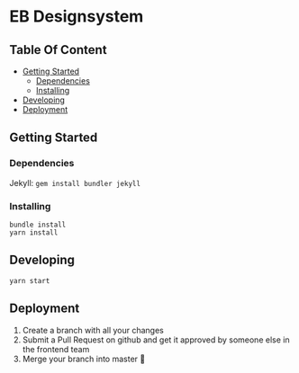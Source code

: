 # EB Designsystem

## Table Of Content

 * [Getting Started](#getting-started)
    + [Dependencies](#dependencies)
    + [Installing](#installing)
  * [Developing](#developing)
  * [Deployment](#deployment)

## Getting Started

### Dependencies

Jekyll: `gem install bundler jekyll`

### Installing

```shell
bundle install
yarn install
```

## Developing

`yarn start`

## Deployment

 1. Create a branch with all your changes
 2. Submit a Pull Request on github and get it approved by someone else in the frontend team
 3. Merge your branch into master :rocket:
